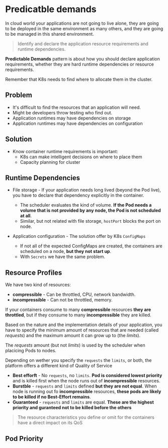 # Predicatble demands

In cloud world your applications are not going to live alone, they are going to be deployed in the same environment as many others, and they are going to be managed in this shared environment.

> Identify and declare the application resource requirements and runtime dependencies.

**Predictable Demands** pattern is about how you should declare application requirements, whether they are hard runtime dependencies or resource requirements.

Remember that K8s needs to find where to allocate them in the cluster.

## Problem

* It's difficult to find the resources that an application will need.
* Might be developers throw testing who find out.
* Application runtimes may have dependencies on storage 
* Application runtimes may have dependencies on configuration

## Solution

* Know container runtime requirements is important:
    - K8s can make intelligent decisions on where to place them
    - Capacity planning for cluster

## Runtime Dependencies

* File storage - If your application needs long lived (beyond the Pod live), you have to declare that dependency explicitly in the container.
    - The scheduler evaluates the kind of volume. **If the Pod needs a volume that is not provided by any node, the Pod is not scheduled at all**.
    - Similar, but not related with file storage, `hostPort` blocks the port on node.

* Application configuration - The solution offer by K8s `ConfigMaps`
    - If not all of the expected ConfigMaps are created, the containers are scheduled on a node, **but they not start up**.
    - With `Secrets` we have the same problem.

## Resource Profiles

We have two kind of resources:

* **compressible** - Can be throttled, CPU, network bandwidth.
* **incompressible** - Can not be throttled, memory.

If your containers consume to many **compressible** resources **they are throttled**, but if they consume to many **incompressible** they are killed.

Based on the nature and the implementation details of your application, you have to specify the minimum amount of resources that are needed (called *requests*) and the maximum amount it can grow up to (the *limits*).

The *requests* amount (but not *limits*) is used by the scheduler when placicing Pods to nodes. 

Depending on wether you specify the `requests` the `limits`, or both, the platform offers a different kind of Quality of Service

* **Best efforft** - No `requests`, no `limits`. **Pod is considered lowest priority** and is killed first when the node runs out of **incompressible** resources.
* **Burstble** - `requests` and `limits` defined **but they are not equal**. When node is running out fo **incompressible** resources, **these pods are likely to be killed if no Best-Effort remains**. 
* **Guaranteed** - `requests` and `limits` are equal. **These are the highest priority and guranteed not to be killed before the others**  

> The resource characteristics you define or omit for the containers have a direct impact on its QoS

## Pod Priority



